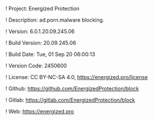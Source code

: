 ! Project: Energized Protection

! Description: ad.porn.malware blocking.

! Version: 6.0.1.20.09.245.06

! Build Version: 20.09.245.06

! Build Date: Tue, 01 Sep 20 06:00:13

! Version Code: 2450600

! License: CC BY-NC-SA 4.0, https://energized.pro/license

! Github: https://github.com/EnergizedProtection/block

! Gitlab: https://gitlab.com/EnergizedProtection/block


! Web: https://energized.pro

